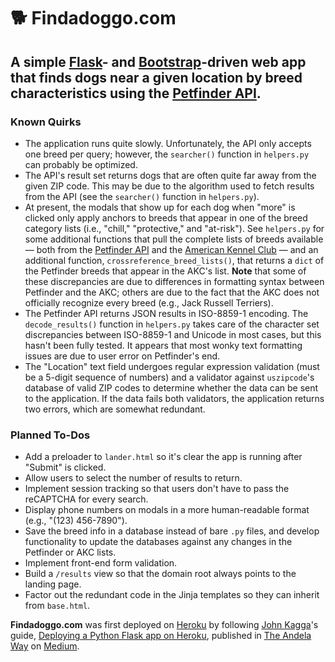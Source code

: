 # :dog2: Findadoggo.com
## A simple [Flask](http://flask.pocoo.org/)- and [Bootstrap](https://getbootstrap.com/)-driven web app that finds dogs near a given location by breed characteristics using the [Petfinder API](https://www.petfinder.com/developers/api-docs).

### Known Quirks
* The application runs quite slowly. Unfortunately, the API only accepts one breed per query; however, the `searcher()` function in `helpers.py` can probably be optimized.
* The API's result set returns dogs that are often quite far away from the given ZIP code. This may be due to the algorithm used to fetch results from the API (see the `searcher()` function in `helpers.py`).
* At present, the modals that show up for each dog when "more" is clicked only apply anchors to breeds that appear in one of the breed category lists (i.e., "chill," "protective," and "at-risk"). See `helpers.py` for some additional functions that pull the complete lists of breeds available — both from the [Petfinder API](https://www.petfinder.com/developers/api-docs) and the [American Kennel Club](https://www.akc.org/) — and an additional function, `crossreference_breed_lists()`, that returns a `dict` of the Petfinder breeds that appear in the AKC's list. **Note** that some of these discrepancies are due to differences in formatting syntax between Petfinder and the AKC; others are due to the fact that the AKC does not officially recognize every breed (e.g., Jack Russell Terriers).
* The Petfinder API returns JSON results in ISO-8859-1 encoding. The `decode_results()` function in `helpers.py` takes care of the character set discrepancies between ISO-8859-1 and Unicode in most cases, but this hasn't been fully tested. It appears that most wonky text formatting issues are due to user error on Petfinder's end.
* The "Location" text field undergoes regular expression validation (must be a 5-digit sequence of numbers) and a validator against `uszipcode`'s database of valid ZIP codes to determine whether the data can be sent to the application. If the data fails both validators, the application returns two errors, which are somewhat redundant.

### Planned To-Dos
* Add a preloader to `lander.html` so it's clear the app is running after "Submit" is clicked.
* Allow users to select the number of results to return.
* Implement session tracking so that users don't have to pass the reCAPTCHA for every search.
* Display phone numbers on modals in a more human-readable format (e.g., "(123) 456-7890").
* Save the breed info in a database instead of bare `.py` files, and develop functionality to update the databases against any changes in the Petfinder or AKC lists.
* Implement front-end form validation.
* Build a `/results` view so that the domain root always points to the landing page.
* Factor out the redundant code in the Jinja templates so they can inherit from `base.html`.

**Findadoggo.com** was first deployed on [Heroku](https://www.heroku.com/) by following [John Kagga](https://medium.com/@johnkagga)'s guide, [Deploying a Python Flask app on Heroku](https://medium.com/the-andela-way/deploying-a-python-flask-app-to-heroku-41250bda27d0), published in [The Andela Way](https://medium.com/the-andela-way) on [Medium](https://medium.com/).
